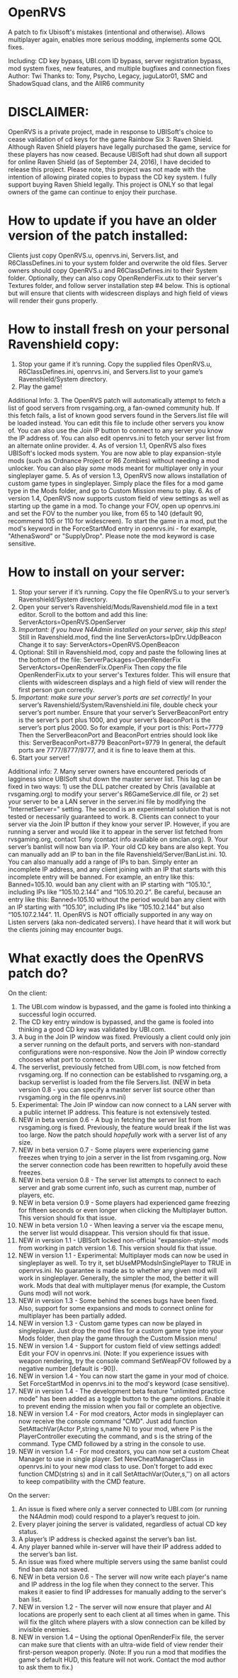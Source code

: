 # OpenRVS
A patch to fix Ubisoft's mistakes (intentional and otherwise).
Allows multiplayer again, enables more serious modding, implements some QOL fixes.

Including: CD key bypass, UBI.com ID bypass, server registration bypass, mod system fixes, new features, and multiple bugfixes and connection fixes
Author: Twi
Thanks to: Tony, Psycho, Legacy, juguLator01, SMC and ShadowSquad clans, and the AllR6 community

# DISCLAIMER:
OpenRVS is a private project, made in response to UBISoft's choice to cease validation of cd keys for the game Rainbow Six 3: Raven Shield.  Although Raven Shield players have legally purchased the game, service for these players has now ceased.  Because UBISoft had shut down all support for online Raven Shield (as of September 24, 2016), I have decided to release this project.
Please note, this project was not made with the intention of allowing pirated copies to bypass the CD key system.  I fully support buying Raven Shield legally.  This project is ONLY so that legal owners of the game can continue to enjoy their purchase.

# How to update if you have an older version of the patch installed:
Clients just copy OpenRVS.u, openrvs.ini, Servers.list, and R6ClassDefines.ini to your system folder and overwrite the old files.
Server owners should copy OpenRVS.u and R6ClassDefines.ini to their System folder. Optionally, they can also copy OpenRenderFix.utx to their server's Textures folder, and follow server installation step #4 below.  This is optional but will ensure that clients with widescreen displays and high field of views will render their guns properly.

# How to install fresh on your personal Ravenshield copy:
1.    Stop your game if it’s running.  Copy the supplied files OpenRVS.u, R6ClassDefines.ini, openrvs.ini, and Servers.list to your game’s Ravenshield/System directory.
2.    Play the game!

Additional Info:
3.    The OpenRVS patch will automatically attempt to fetch a list of good servers from rvsgaming.org, a fan-owned community hub.  If this fetch fails, a list of known good servers found in the Servers.list file will be loaded instead.  You can edit this file to include other servers you know of.  You can also use the Join IP button to connect to any server you know the IP address of.  You can also edit openrvs.ini to fetch your server list from an alternate online provider.
4.    As of version 1.1, OpenRVS also fixes UBISoft's locked mods system. You are now able to play expansion-style mods (such as Ordnance Project or R6 Zombies) without needing a mod unlocker. You can also play *some* mods meant for multiplayer only in your singleplayer game.
5.    As of version 1.3, OpenRVS now allows installation of custom game types in singleplayer. Simply place the files for a mod game type in the Mods folder, and go to Custom Mission menu to play.
6.    As of version 1.4, OpenRVS now supports custom field of view settings as well as starting up the game in a mod. To change your FOV, open up openrvs.ini and set the FOV to the number you like, from 65 to 140 (default 90, recommend 105 or 110 for widescreen). To start the game in a mod, put the mod's keyword in the ForceStartMod entry in openrvs.ini - for example, "AthenaSword" or "SupplyDrop". Please note the mod keyword is case sensitive.

# How to install on your server:
1.    Stop your server if it’s running.  Copy the file OpenRVS.u to your server’s Ravenshield/System directory.
2.    Open your server’s Ravenshield/Mods/Ravenshield.mod file in a text editor.  Scroll to the bottom and add this line:
ServerActors=OpenRVS.OpenServer
3.    *Important: if you have N4Admin installed on your server, skip this step!*  Still in Ravenshield.mod, find the line
ServerActors=IpDrv.UdpBeacon
  Change it to say:
ServerActors=OpenRVS.OpenBeacon
4.    Optional: Still in Ravenshield.mod, copy and paste the following lines at the bottom of the file:
ServerPackages=OpenRenderFix
ServerActors=OpenRenderFix.OpenFix
  Then copy the file OpenRenderFix.utx to your server's Textures folder. This will ensure that clients with widescreen displays and a high field of view will render the first person gun correctly.
5.    *Important: make sure your server’s ports are set correctly!* In your server’s Ravenshield/System/Ravenshield.ini file, double check your server’s port number.  Ensure that your server’s ServerBeaconPort entry is the server’s port plus 1000, and your server’s BeaconPort is the server’s port plus 2000.  So for example, if your port is this:
Port=7779
  Then the ServerBeaconPort and BeaconPort entries should look like this:
ServerBeaconPort=8779
BeaconPort=9779
  In general, the default ports are 7777/8777/9777, and it is fine to leave them at this.
6.    Start your server!

Additional info:
7.    Many server owners have encountered periods of lagginess since UBISoft shut down the master server list. This lag can be fixed in two ways: 1) use the DLL patcher created by Chris (available at rvsgaming.org) to modify your server's R6GameService.dll file, or 2) set your server to be a LAN server in the server.ini file by modifying the "InternetServer=" setting. The second is an experimental solution that is not tested or necessarily guaranteed to work.
8.    Clients can connect to your server via the Join IP button if they know your server IP.  However, if you are running a server and would like it to appear in the server list fetched from rvsgaming.org, contact Tony (contact info available on smclan.org).
9.    Your server’s banlist will now ban via IP.  Your old CD key bans are also kept.  You can manually add an IP to ban in the file Ravenshield/Server/BanList.ini.
10.    You can also manually add a range of IPs to ban.  Simply enter an incomplete IP address, and any client joining with an IP that starts with this incomplete entry will be banned.  For example, an entry like this:
Banned=105.10.
  would ban any client with an IP starting with “105.10.”, including IPs like “105.10.2.144” and “105.10.20.2”.  Be careful, because an entry like this:
Banned=105.10
  without the period would ban any client with an IP starting with “105.10”, including IPs like “105.10.2.144” but also “105.107.2.144”.
11.    OpenRVS is NOT officially supported in any way on Listen servers (aka non-dedicated servers).  I have heard that it will work but the clients joining may encounter bugs.

# What exactly does the OpenRVS patch do?
On the client:
1.    The UBI.com window is bypassed, and the game is fooled into thinking a successful login occurred.
2.    The CD key entry window is bypassed, and the game is fooled into thinking a good CD key was validated by UBI.com.
3.    A bug in the Join IP window was fixed.  Previously a client could only join a server running on the default ports, and servers with non-standard configurations were non-responsive.  Now the Join IP window correctly chooses what port to connect to.
4.    The serverlist, previously fetched from UBI.com, is now fetched from rvsgaming.org.  If no connection can be established to rvsgaming.org, a backup serverlist is loaded from the file Servers.list.  (NEW in beta version 0.8 - you can specify a master server list source other than rvsgaming.org in the file openrvs.ini)
5.    Experimental: The Join IP window can now connect to a LAN server with a public internet IP address.  This feature is not extensively tested.
6.    NEW in beta version 0.6 - A bug in fetching the server list from rvsgaming.org is fixed.  Previously, the feature would break if the list was too large. Now the patch should *hopefully* work with a server list of any size.
7.    NEW in beta version 0.7 - Some players were experiencing game freezes when trying to join a server in the list from rvsgaming.org.  Now the server connection code has been rewritten to hopefully avoid these freezes.
8.    NEW in beta version 0.8 - The server list attempts to connect to each server and grab some current info, such as current map, number of players, etc.
9.    NEW in beta version 0.9 - Some players had experienced game freezing for fifteen seconds or even longer when clicking the Multiplayer button.  This version should fix that issue.
10.  NEW in beta version 1.0 - When leaving a server via the escape menu, the server list would disappear.  This version should fix that issue.
11.  NEW in version 1.1 - UBISoft locked non-official "expansion-style" mods from working in patch version 1.6. This version should fix that issue.
12.  NEW in version 1.1 - Experimental: Multiplayer mods can now be used in singleplayer as well.  To try it, set bUseMPModsInSinglePlayer to TRUE in openrvs.ini.  No guarantee is made as to whether any given mod will work in singleplayer.  Generally, the simpler the mod, the better it will work.  Mods that deal with multiplayer menus (for example, the Custom Guns mod) will not work.
13.  NEW in version 1.3 - Some behind the scenes bugs have been fixed. Also, support for some expansions and mods to connect online for multiplayer has been partially added.
14.  NEW in version 1.3 - Custom game types can now be played in singleplayer. Just drop the mod files for a custom game type into your Mods folder, then play the game through the Custom Mission menu!
15.  NEW in version 1.4 - Support for custom field of view settings added! Edit your FOV in openrvs.ini. (Note: If you experience issues with weapon rendering, try the console command SetWeapFOV followed by a negative number [default is -90]).
16.  NEW in version 1.4 - You can now start the game in your mod of choice. Set ForceStartMod in openrvs.ini to the mod's keyword (case sensitive).
17.  NEW in version 1.4 - The development beta feature "unlimited practice mode" has been added as a toggle button to the game options. Enable it to prevent ending the mission when you fail or complete an objective.
18.  NEW in version 1.4 - For mod creators, Actor mods in singleplayer can now receive the console command "CMD". Just add function SetAttachVar(Actor P,string s,name N) to your mod, where P is the PlayerController executing the command, and s is the string of the command. Type CMD followed by a string in the console to use.
19.  NEW in version 1.4 - For mod creators, you can now set a custom Cheat Manager to use in single player. Set NewCheatManagerClass in openrvs.ini to your new mod class to use. Don't forget to add exec function CMD(string s) and in it call SetAttachVar(Outer,s,'') on all actors to keep compatibility with the CMD feature.

On the server:
1.    An issue is fixed where only a server connected to UBI.com (or running the N4Admin mod) could respond to a player’s request to join.
2.    Every player joining the server is validated, regardless of actual CD key status.
3.    A player’s IP address is checked against the server’s ban list.
4.    Any player banned while in-server will have their IP address added to the server’s ban list.
5.    An issue was fixed where multiple servers using the same banlist could find ban data not saved.
6.    NEW in beta version 0.6 - The server will now write each player's name and IP address in the log file when they connect to the server.  This makes it easier to find IP addresses for manually adding to the server's ban list.
7.    NEW in version 1.2 - The server will now ensure that player and AI locations are properly sent to each client at all times when in game. This will fix the glitch where players with a slow connection can be killed by invisible enemies.
8.    NEW in version 1.4 – Using the optional OpenRenderFix file, the server can make sure that clients with an ultra-wide field of view render their first-person weapon properly. (Note: If you run a mod that modifies the game's default HUD, this feature will not work. Contact the mod author to ask them to fix.)
